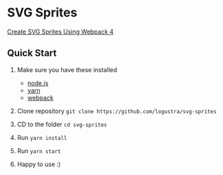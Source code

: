 # SVG Sprites
[Create SVG Sprites Using Webpack 4](http://logustra.com/membuat-svg-sprites-menggunakan-webpack-4/)

## Quick Start
1. Make sure you have these installed
    * [node.js](http://nodejs.org/)
    * [yarn](https://yarnpkg.com/en/)
    * [webpack](https://webpack.js.org/)

2. Clone repository `git clone https://github.com/logustra/svg-sprites`
3. CD to the folder `cd svg-sprites` 
4. Run `yarn install`
5. Run `yarn start`
6. Happy to use :)